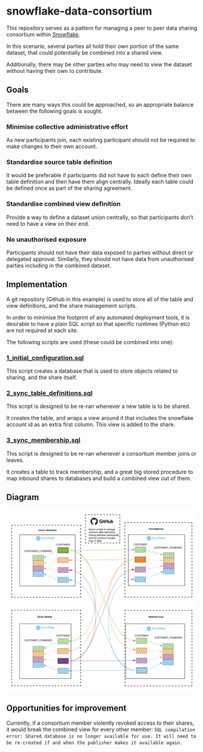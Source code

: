 # snowflake-data-consortium
This repository serves as a pattern for managing a peer to peer data sharing consortium within [Snowflake](www.snowflake.net).

In this scenario, several parties all hold their own portion of the same dataset, that could potentially be combined into a shared view.

Additionally, there may be other parties who may need to view the dataset without having their own to contribute.

## Goals

There are many ways this could be approached, so an appropriate balance between the following goals is sought.

### Minimise collective administrative effort
As new participants join, each existing participant should not be required to make changes to their own account.

### Standardise source table definition
It would be preferable if participants did not have to each define their own table definition and then have them align centrally. Ideally each table could be defined once as part of the sharing agreement.

### Standardise combined view definition
Provide a way to define a dataset union centrally, so that participants don’t need to have a view on their end.

### No unauthorised exposure
Participants should not have their data exposed to parties without direct or delegated approval. Similarly, they should not have data from unauthorised parties including in the combined dataset.

## Implementation

A git repository (Github in this example) is used to store all of the table and view definitions, and the share management scripts.

In order to minimise the footprint of any automated deployment tools, it is desirable to have a plain SQL script so that specific runtimes (Python etc) are not required at each site.

The following scripts are used (these could be combined into one):

### [1_initial_configuration.sql](1_initial_configuration.sql)
This script creates a database that is used to store objects related to sharing, and the share itself.

### [2_sync_table_definitions.sql](2_sync_table_definitions.sql)
This script is designed to be re-ran whenever a new table is to be shared.

It creates the table, and wraps a view around it that includes the snowflake account id as an extra first column. This view is added to the share.

### [3_sync_membership.sql](3_sync_membership.sql)
This script is designed to be re-ran whenever a consortium member joins or leaves.

It creates a table to track membership, and a great big stored procedure to map inbound shares to databases and build a combined view out of them.

## Diagram

![diagram](diagram.png "Diagram")

## Opportunities for improvement

Currently, if a consortium member violently revoked access to their shares, it would break the combined view for every other member:
```SQL compilation error: Shared database is no longer available for use. It will need to be re-created if and when the publisher makes it available again.```


